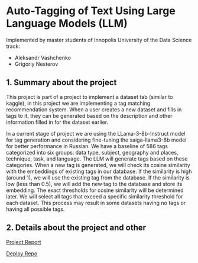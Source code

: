 # Auto-Tagging of Text Using Large Language Models (LLM)

Implemented by master students of Innopolis University of the Data Science track:
* Aleksandr Vashchenko
* Grigoriy Nesterov

## 1. Summary about the project

This project is part of a project to implement a dataset tab (similar to kaggle), in this project we are implementing a tag matching recommendation system. When a user creates a new dataset and fills in tags to it, they can be generated based on the description and other information filled in for the dataset earlier.

In a current stage of project we are using the LLama-3-8b-Instruct model for tag generation and considering fine-tuning the saiga-llama3-8b model for better performance in Russian. We have a baseline of 586 tags categorized into six groups: data type, subject, geography and places, technique, task, and language. The LLM will generate tags based on these categories. When a new tag is generated, we will check its cosine similarity with the embeddings of existing tags in our database. If the similarity is high (around 1), we will use the existing tag from the database. If the similarity is low (less than 0.5), we will add the new tag to the database and store its embedding. The exact thresholds for cosine similarity will be determined later. We will select all tags that exceed a specific similarity threshold for each dataset. This process may result in some datasets having no tags or having all possible tags.

## 2. Details about the project and other

[Project Report](https://www.overleaf.com/read/qfrkdtkcgrpn#4d989a)

[Deploy Repo](https://gitlab.pg.innopolis.university/g.nesterov/tab-with-datasets-aes-ml-deploy/-/tree/main/tab_with_datasets_aes_ml_docker_compose/tags_generator?ref_type=heads)